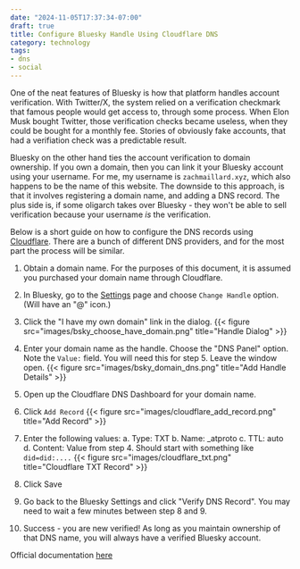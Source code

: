 ```yaml
---
date: "2024-11-05T17:37:34-07:00"
draft: true
title: Configure Bluesky Handle Using Cloudflare DNS
category: technology
tags:
- dns
- social
---
```

One of the neat features of Bluesky is how that platform handles account verification.  With Twitter/X, the system relied on a verification checkmark that famous people would get access to, through some process.  When Elon Musk bought Twitter, those verification checks became useless, when they could be bought for a monthly fee.  Stories of obviously fake accounts, that had a verifiation check was a predictable result.

Bluesky on the other hand ties the account verification to domain ownership.  If you own a domain, then you can link it your Bluesky account using your username.  For me, my username is `zachmaillard.xyz`, which also happens to be the name of this website.  The downside to this approach, is that it involves registering a domain name, and adding a DNS record.  The plus side is, if some oligarch takes over Bluesky - they won't be able to sell verification because your username *is* the verification.

Below is a short guide on how to configure the DNS records using [Cloudflare](https://www.cloudflare.com).  There are a bunch of different DNS providers, and for the most part the process will be similar.

1. Obtain a domain name.  For the purposes of this document, it is assumed you purchased your domain name through Cloudflare.
2. In Bluesky, go to the [Settings](https://bsky.app/settings) page and choose `Change Handle` option.  (Will have an "@" icon.)
3. Click the "I have my own domain" link in the dialog.  {{< figure src="images/bsky_choose_have_domain.png" title="Handle Dialog" >}}
4. Enter your domain name as the handle.  Choose the "DNS Panel" option.  Note the `Value:` field.  You will need this for step 5.  Leave the window open.  {{< figure src="images/bsky_domain_dns.png" title="Add Handle Details" >}}

5. Open up the Cloudflare DNS Dashboard for your domain name.
6. Click `Add Record` {{< figure src="images/cloudflare_add_record.png" title="Add Record" >}}


7. Enter the following values:
   a. Type: TXT
   b. Name: _atproto
   c. TTL: auto
   d. Content: Value from step 4.  Should start with something like `did=did:....`
{{< figure src="images/cloudflare_txt.png" title="Cloudflare TXT Record" >}}
8. Click Save
9. Go back to the Bluesky Settings and click "Verify DNS Record".  You may need to wait a few minutes between step 8 and 9.  
10. Success - you are new verified!  As long as you maintain ownership of that DNS name, you will always have a verified Bluesky account.

Official documentation [here](https://bsky.social/about/blog/4-28-2023-domain-handle-tutorial)